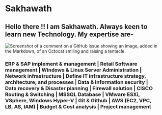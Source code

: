 # Sakhawath
## Hello there !! I am Sakhawath. Always keen to learn new Technology. My expertise are-
![Screenshot of a comment on a GitHub issue showing an image, added in the Markdown, of an Octocat smiling and raising a tentacle.](https://images.app.goo.gl/969c1LjiKaiXHHKz9)
### ERP & SAP implement & management | Retail Software management | Windows & Linux Server Administration | Network infrastructure | Define IT infrastructure strategy, architecture, and processes | Data & Information security | Data recovery & Disaster planning | Firewall solution | CISCO Routing & Switching | MSSQL Database | VMware ESXi, VSphere, Windows Hyper-V | Git & Github | AWS (EC2, VPC, LB, AS, IAM) | Budget & Cost analysis | Project management
